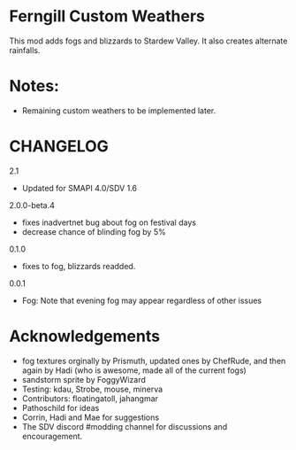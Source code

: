 ﻿# Ferngill Custom Weathers

This mod adds fogs and blizzards to Stardew Valley. It also creates alternate rainfalls.

# Notes:
- Remaining custom weathers to be implemented later.

# CHANGELOG
2.1
 - Updated for SMAPI 4.0/SDV 1.6

2.0.0-beta.4
 - fixes inadvertnet bug about fog on festival days
 - decrease chance of blinding fog by 5%

0.1.0
 - fixes to fog, blizzards readded.

0.0.1
- Fog: Note that evening fog may appear regardless of other issues

# Acknowledgements
- fog textures orginally by Prismuth, updated ones by ChefRude, and then again by Hadi (who is awesome, made all of the current fogs)
- sandstorm sprite by FoggyWizard
- Testing: kdau, Strobe, mouse, minerva
- Contributors: floatingatoll, jahangmar
- Pathoschild for ideas
- Corrin, Hadi and Mae for suggestions
- The SDV discord #modding channel for discussions and encouragement.